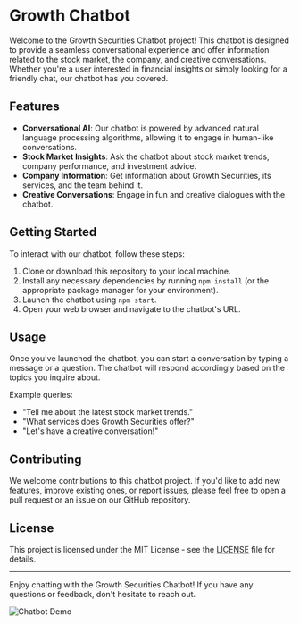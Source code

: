 # Growth Chatbot

Welcome to the Growth Securities Chatbot project! This chatbot is designed to provide a seamless conversational experience and offer information related to the stock market, the company, and creative conversations. Whether you're a user interested in financial insights or simply looking for a friendly chat, our chatbot has you covered.

## Features

- **Conversational AI**: Our chatbot is powered by advanced natural language processing algorithms, allowing it to engage in human-like conversations.
- **Stock Market Insights**: Ask the chatbot about stock market trends, company performance, and investment advice.
- **Company Information**: Get information about Growth Securities, its services, and the team behind it.
- **Creative Conversations**: Engage in fun and creative dialogues with the chatbot.

## Getting Started

To interact with our chatbot, follow these steps:

1. Clone or download this repository to your local machine.
2. Install any necessary dependencies by running `npm install` (or the appropriate package manager for your environment).
3. Launch the chatbot using `npm start`.
4. Open your web browser and navigate to the chatbot's URL.

## Usage

Once you've launched the chatbot, you can start a conversation by typing a message or a question. The chatbot will respond accordingly based on the topics you inquire about.

Example queries:
- "Tell me about the latest stock market trends."
- "What services does Growth Securities offer?"
- "Let's have a creative conversation!"

## Contributing

We welcome contributions to this chatbot project. If you'd like to add new features, improve existing ones, or report issues, please feel free to open a pull request or an issue on our GitHub repository.

## License

This project is licensed under the MIT License - see the [LICENSE](/LICENCE) file for details.

---

Enjoy chatting with the Growth Securities Chatbot! If you have any questions or feedback, don't hesitate to reach out.

![Chatbot Demo](/path/to/chatbot/demo.gif)
